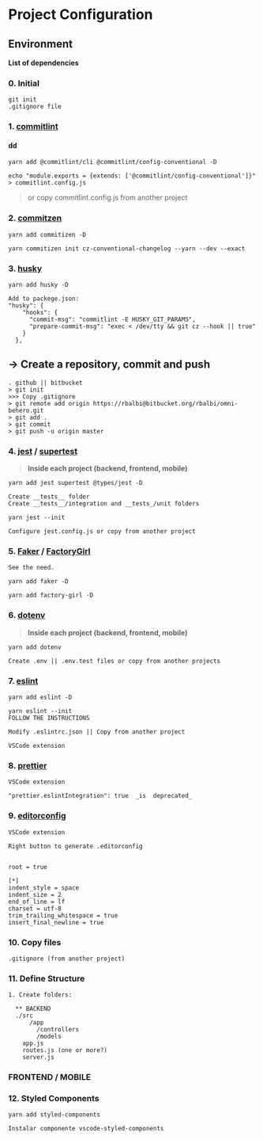 # Project Configuration

## Environment

**List of dependencies**

### 0. Initial

```
git init
.gitignore file
```

### 1. [commitlint](https://github.com/conventional-changelog/commitlint)

#### dd

```
yarn add @commitlint/cli @commitlint/config-conventional -D

echo "module.exports = {extends: ['@commitlint/config-conventional']}" > commitlint.config.js
```

> or copy commitlint.config.js from another project

### 2. [commitzen](https://github.com/commitizen/cz-cli)

```
yarn add commitizen -D

yarn commitizen init cz-conventional-changelog --yarn --dev --exact
```

### 3. [husky](https://github.com/typicode/husky)

```
yarn add husky -D

Add to packege.json:
"husky": {
    "hooks": {
      "commit-msg": "commitlint -E HUSKY_GIT_PARAMS",
      "prepare-commit-msg": "exec < /dev/tty && git cz --hook || true"
    }
  },
```

## -> Create a repository, commit and push

```
. github || bitbucket
> git init
>>> Copy .gitignore
> git remote add origin https://rbalbi@bitbucket.org/rbalbi/omni-behero.git
> git add .
> git commit
> git push -u origin master
```

### 4. [jest](https://jestjs.io/) / [supertest](https://github.com/visionmedia/supertest)

> **Inside each project (backend, frontend, mobile)**

```
yarn add jest supertest @types/jest -D

Create __tests__ folder
Create __tests__/integration and __tests_/unit folders

yarn jest --init

Configure jest.config.js or copy from another project
```

### 5. [Faker](https://github.com/marak/Faker.js/) / [FactoryGirl](https://github.com/simonexmachina/factory-girl)

```
See the need.

yarn add faker -D

yarn add factory-girl -D
```

### 6. [dotenv](https://www.npmjs.com/package/dotenv)

> **Inside each project (backend, frontend, mobile)**

```
yarn add dotenv

Create .env || .env.test files or copy from another projects
```

### 7. [eslint](https://eslint.org/)

```
yarn add eslint -D

yarn eslint --init
FOLLOW THE INSTRUCTIONS

Modify .eslintrc.json || Copy from another project

VSCode extension
```

### 8. [prettier](https://prettier.io/)

```
VSCode extension

"prettier.eslintIntegration": true  _is  deprecated_

```

### 9. [editorconfig](https://editorconfig.org/)

```
VSCode extension

Right button to generate .editorconfig


root = true

[*]
indent_style = space
indent_size = 2
end_of_line = lf
charset = utf-8
trim_trailing_whitespace = true
insert_final_newline = true
```

### 10. Copy files

```
.gitignore (from another project)
```

### 11. Define Structure

```
1. Create folders:

  ** BACKEND
  ./src
      /app
        /controllers
        /models
    app.js
    routes.js (one or more?)
    server.js
```

### **FRONTEND / MOBILE**

### 12. Styled Components

```
yarn add styled-components

Instalar componente vscode-styled-components
```
